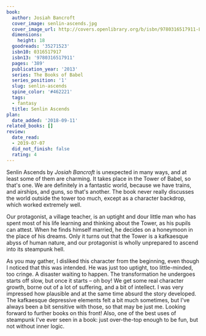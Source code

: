 ```yaml
---
book:
  author: Josiah Bancroft
  cover_image: senlin-ascends.jpg
  cover_image_url: http://covers.openlibrary.org/b/isbn/9780316517911-L.jpg
  dimensions:
    height: 18
  goodreads: '35271523'
  isbn10: 0316517917
  isbn13: '9780316517911'
  pages: '389'
  publication_year: '2013'
  series: The Books of Babel
  series_position: '1'
  slug: senlin-ascends
  spine_color: '#462221'
  tags:
  - fantasy
  title: Senlin Ascends
plan:
  date_added: '2018-09-11'
related_books: []
review:
  date_read:
  - 2019-07-07
  did_not_finish: false
  rating: 4
---
```


Senlin Ascends by *Josiah Bancroft* is unexpected in many ways, and at least some of them are charming. It takes place
in the Tower of Babel, so that's one. We are definitely in a fantastic world, because we have trains, and airships, and
guns, so that's another. The book never really discusses the world outside the tower too much, except as a character
backdrop, which worked extremely well.

Our protagonist, a village teacher, is an uptight and dour little man who has spent most of his life learning and
thinking about the Tower, as his pupils can attest. When he finds himself married, he decides on a honeymoon in the
place of his dreams. Only it turns out that the Tower is a kafkaesque abyss of human nature, and our protagonist is
wholly unprepared to ascend into its steampunk hell.

As you may gather, I disliked this character from the beginning, even though I noticed that this was intended. He was
just too uptight, too little-minded, too cringe. A disaster waiting to happen. The transformation he undergoes starts
off slow, but once it starts – oh boy! We get some real character growth, borne out of a lot of suffering, and a bit of
intellect. I was very impressed how plausible and at the same time absurd the story developed. The kafkaesque depressive
elements felt a bit much sometimes, but I've always been a bit sensitive with those, so that may be just me. Looking
forward to further books on this front! Also, one of the best uses of steampunk I've ever seen in a book: just
over-the-top enough to be fun, but not without inner logic.
